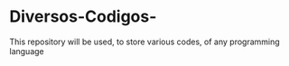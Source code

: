 # Diversos-Codigos-
This repository will be used, to store various codes, of any programming language
